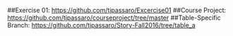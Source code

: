 ##Exercise 01:
https://github.com/tjpassaro/Excercise01
##Course Project:
https://github.com/tjpassaro/courseproject/tree/master
##Table-Specific Branch:
https://github.com/tjpassaro/Story-Fall2016/tree/table_a
